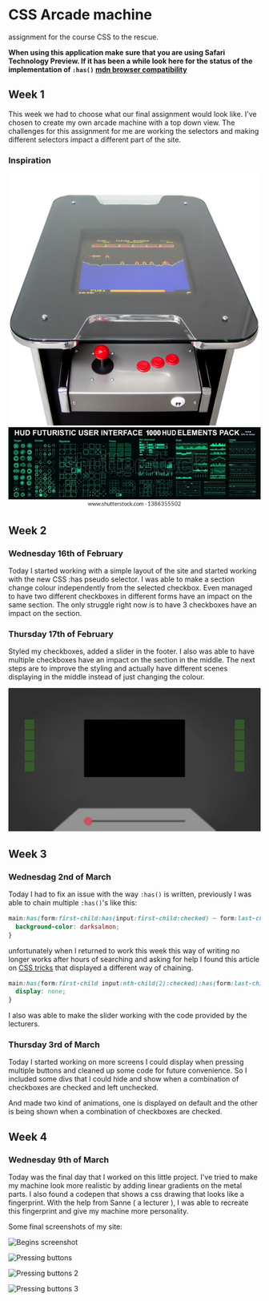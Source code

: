 # CSS Arcade machine

assignment for the course CSS to the rescue.

**When using this application make sure that you are using Safari Technology Preview. If it has been a while look here for the status of the implementation of `:has()`
[mdn browser compatibility](https://developer.mozilla.org/en-US/docs/Web/CSS/:has#browser_compatibility)**

## Week 1

This week we had to choose what our final assignment would look like. I've chosen to create my own arcade machine with a top down view. The challenges for this assignment for me are working the selectors and making different selectors impact a different part of the site.

### Inspiration

![Arcade Machine](./assets/arcade.jpg)
![Hud Elements](./assets/hud.jpeg)

## Week 2

### Wednesday 16th of February

Today I started working with a simple layout of the site and started working with the new CSS :has pseudo selector. I was able to make a section change colour independently from the selected checkbox. Even managed to have two different checkboxes in different forms have an impact on the same section. The only struggle right now is to have 3 checkboxes have an impact on the section.

### Thursday 17th of February

Styled my checkboxes, added a slider in the footer. I also was able to have multiple checkboxes have an impact on the section in the middle. The next steps are to improve the styling and actually have different scenes displaying in the middle instead of just changing the colour.

![Final design after week 2](./assets/week2.png)

## Week 3

### Wednesdag 2nd of March

Today I had to fix an issue with the way `:has()` is written, previously I was able to chain multiple `:has()`'s like this:

```css
main:has(form:first-child:has(input:first-child:checked) ~ form:last-child:has(input:first-child:checked)) section {
  background-color: darksalmon;
}
```

unfortunately when I returned to work this week this way of writing no longer works after hours of searching and asking for help I found this article on [CSS tricks](https://css-tricks.com/the-css-has-selector/) that displayed a different way of chaining.

```css
main:has(form:first-child input:nth-child(2):checked):has(form:last-child input:last-child:checked) section div:nth-child(3){
  display: none;
}
```

I also was able to make the slider working with the code provided by the lecturers.

### Thursday 3rd of March

Today I started working on more screens I could display when pressing multiple buttons and cleaned up some code for future convenience. So I included some divs that I could hide and show when a combination of checkboxes are checked and left unchecked.

And made two kind of animations, one is displayed on default and the other is being shown when a combination of checkboxes are checked.

## Week 4

### Wednesday 9th of March

Today was the final day that I worked on this little project. I've tried to make my machine look more realistic by adding linear gradients on the metal parts. I also found a codepen that shows a css drawing that looks like a fingerprint. With the help from Sanne ( a lecturer ), I was able to recreate this fingerprint and give my machine more personality.

Some final screenshots of my site:

![Begins screenshot](./assets/week203.1.png)

![Pressing buttons](./assets/week203.2.png)

![Pressing buttons 2 ](./assets/week203.3.png)

![Pressing buttons 3](./assets/week203.4.png)
